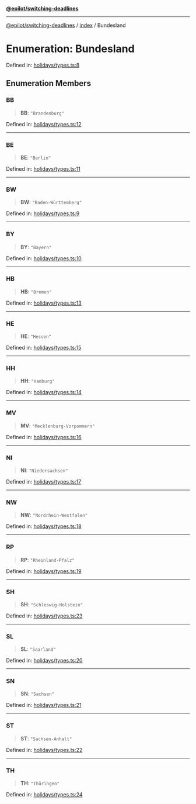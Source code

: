 [**@epilot/switching-deadlines**](../../README.md)

***

[@epilot/switching-deadlines](../../modules.md) / [index](../README.md) / Bundesland

# Enumeration: Bundesland

Defined in: [holidays/types.ts:8](https://github.com/epilot-dev/switching-deadlines/blob/3e728b5f762c5b978f43c05453d07a8b73878933/src/holidays/types.ts#L8)

## Enumeration Members

### BB

> **BB**: `"Brandenburg"`

Defined in: [holidays/types.ts:12](https://github.com/epilot-dev/switching-deadlines/blob/3e728b5f762c5b978f43c05453d07a8b73878933/src/holidays/types.ts#L12)

***

### BE

> **BE**: `"Berlin"`

Defined in: [holidays/types.ts:11](https://github.com/epilot-dev/switching-deadlines/blob/3e728b5f762c5b978f43c05453d07a8b73878933/src/holidays/types.ts#L11)

***

### BW

> **BW**: `"Baden-Württemberg"`

Defined in: [holidays/types.ts:9](https://github.com/epilot-dev/switching-deadlines/blob/3e728b5f762c5b978f43c05453d07a8b73878933/src/holidays/types.ts#L9)

***

### BY

> **BY**: `"Bayern"`

Defined in: [holidays/types.ts:10](https://github.com/epilot-dev/switching-deadlines/blob/3e728b5f762c5b978f43c05453d07a8b73878933/src/holidays/types.ts#L10)

***

### HB

> **HB**: `"Bremen"`

Defined in: [holidays/types.ts:13](https://github.com/epilot-dev/switching-deadlines/blob/3e728b5f762c5b978f43c05453d07a8b73878933/src/holidays/types.ts#L13)

***

### HE

> **HE**: `"Hessen"`

Defined in: [holidays/types.ts:15](https://github.com/epilot-dev/switching-deadlines/blob/3e728b5f762c5b978f43c05453d07a8b73878933/src/holidays/types.ts#L15)

***

### HH

> **HH**: `"Hamburg"`

Defined in: [holidays/types.ts:14](https://github.com/epilot-dev/switching-deadlines/blob/3e728b5f762c5b978f43c05453d07a8b73878933/src/holidays/types.ts#L14)

***

### MV

> **MV**: `"Mecklenburg-Vorpommern"`

Defined in: [holidays/types.ts:16](https://github.com/epilot-dev/switching-deadlines/blob/3e728b5f762c5b978f43c05453d07a8b73878933/src/holidays/types.ts#L16)

***

### NI

> **NI**: `"Niedersachsen"`

Defined in: [holidays/types.ts:17](https://github.com/epilot-dev/switching-deadlines/blob/3e728b5f762c5b978f43c05453d07a8b73878933/src/holidays/types.ts#L17)

***

### NW

> **NW**: `"Nordrhein-Westfalen"`

Defined in: [holidays/types.ts:18](https://github.com/epilot-dev/switching-deadlines/blob/3e728b5f762c5b978f43c05453d07a8b73878933/src/holidays/types.ts#L18)

***

### RP

> **RP**: `"Rheinland-Pfalz"`

Defined in: [holidays/types.ts:19](https://github.com/epilot-dev/switching-deadlines/blob/3e728b5f762c5b978f43c05453d07a8b73878933/src/holidays/types.ts#L19)

***

### SH

> **SH**: `"Schleswig-Holstein"`

Defined in: [holidays/types.ts:23](https://github.com/epilot-dev/switching-deadlines/blob/3e728b5f762c5b978f43c05453d07a8b73878933/src/holidays/types.ts#L23)

***

### SL

> **SL**: `"Saarland"`

Defined in: [holidays/types.ts:20](https://github.com/epilot-dev/switching-deadlines/blob/3e728b5f762c5b978f43c05453d07a8b73878933/src/holidays/types.ts#L20)

***

### SN

> **SN**: `"Sachsen"`

Defined in: [holidays/types.ts:21](https://github.com/epilot-dev/switching-deadlines/blob/3e728b5f762c5b978f43c05453d07a8b73878933/src/holidays/types.ts#L21)

***

### ST

> **ST**: `"Sachsen-Anhalt"`

Defined in: [holidays/types.ts:22](https://github.com/epilot-dev/switching-deadlines/blob/3e728b5f762c5b978f43c05453d07a8b73878933/src/holidays/types.ts#L22)

***

### TH

> **TH**: `"Thüringen"`

Defined in: [holidays/types.ts:24](https://github.com/epilot-dev/switching-deadlines/blob/3e728b5f762c5b978f43c05453d07a8b73878933/src/holidays/types.ts#L24)
